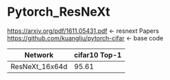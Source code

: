 # Pytorch_ResNeXt
https://arxiv.org/pdf/1611.05431.pdf <- resnext Papers
https://github.com/kuangliu/pytorch-cifar <- base code

| Network             | cifar10 Top-1 |
| ------------------- | ----------- |
| ResNeXt_16x64d   |  95.61       |
